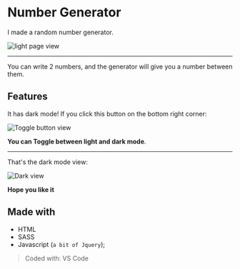 # Number Generator

I made a random number generator.

![light page view](https://imgur.com/LLlr33n.png)

---

You can write 2 numbers, and the generator will give you a number between them.

## Features

It has dark mode! If you click this button on the bottom right corner:

![Toggle button view](https://imgur.com/mwGKOsw.png)

**You can Toggle between light and dark mode**.

---

That's the dark mode view:

![Dark view](https://imgur.com/U90bAXr.png)

**Hope you like it**

## Made with

* HTML
* SASS
* Javascript (`a bit of Jquery`);

> Coded with: VS Code
